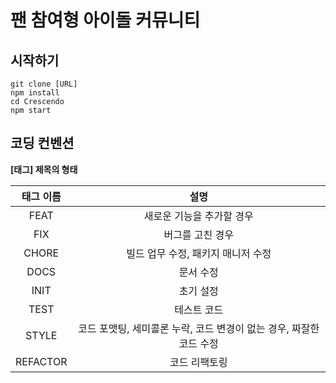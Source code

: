 # 팬 참여형 아이돌 커뮤니티

## 시작하기

```
git clone [URL]
npm install
cd Crescendo
npm start
```

## 코딩 컨벤션

**[태그] 제목의 형태**

| 태그 이름 |                       설명                        |
| :-------: | :-----------------------------------------------: |
|   FEAT    |             새로운 기능을 추가할 경우             |
|    FIX    |                 버그를 고친 경우                  |
|   CHORE   |       빌드 업무 수정, 패키지 매니저 수정           |
|   DOCS    |                     문서 수정                     |
|   INIT    |                     초기 설정                     |
|   TEST    |                    테스트 코드                    |
|   STYLE   | 코드 포맷팅, 세미콜론 누락, 코드 변경이 없는 경우, 짜잘한 코드 수정  |
| REFACTOR  |                   코드 리팩토링                   |
